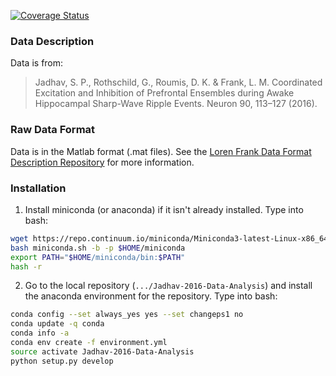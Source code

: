 [![Coverage Status](https://coveralls.io/repos/github/edeno/Jadhav-2016-Data-Analysis/badge.svg?branch=master)](https://coveralls.io/github/edeno/Jadhav-2016-Data-Analysis?branch=master)

### Data Description ###

Data is from:
> Jadhav, S. P., Rothschild, G., Roumis, D. K. & Frank, L. M. Coordinated Excitation and Inhibition of Prefrontal Ensembles during Awake Hippocampal Sharp-Wave Ripple Events. Neuron 90, 113–127 (2016).

### Raw Data Format ###
Data is in the Matlab format (.mat files). See the [Loren Frank Data Format Description Repository](https://github.com/edeno/Loren-Frank-Data-Format--Description) for more information.

### Installation ###

1. Install miniconda (or anaconda) if it isn't already installed. Type into bash:
```bash
wget https://repo.continuum.io/miniconda/Miniconda3-latest-Linux-x86_64.sh -O miniconda.sh;
bash miniconda.sh -b -p $HOME/miniconda
export PATH="$HOME/miniconda/bin:$PATH"
hash -r
```

2. Go to the local repository (`.../Jadhav-2016-Data-Analysis`) and install the anaconda environment for the repository. Type into bash:
```bash
conda config --set always_yes yes --set changeps1 no
conda update -q conda
conda info -a
conda env create -f environment.yml
source activate Jadhav-2016-Data-Analysis
python setup.py develop
```
